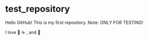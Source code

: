 # test_repository
Hello GitHub!
This is my first repository.
Note: ONLY FOR TESTING!

I love 🏀  ☕ , and 🕺
